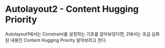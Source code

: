 # Autolayout2 - Content Hugging Priority
Autolayout1에서는 Constraint를 설정하는 기초를 알아보았다면, 2에서는 조금 심화된 내용인 Content Hugging Priority 알아보려고 한다.  

